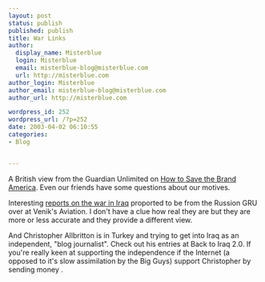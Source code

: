 ```yaml
---
layout: post
status: publish
published: publish
title: War Links
author:
  display_name: Misterblue
  login: Misterblue
  email: misterblue-blog@misterblue.com
  url: http://misterblue.com
author_login: Misterblue
author_email: misterblue-blog@misterblue.com
author_url: http://misterblue.com

wordpress_id: 252
wordpress_url: /?p=252
date: 2003-04-02 06:10:55
categories:
- Blog


---
```

<p>
A British view from the 
Guardian Unlimited on
<a href="http://www.observer.co.uk/comment/story/0,6903,919987,00.html">How to Save the Brand America</a>.
Even our friends have some questions about our motives.
</p>
<p>
Interesting
<a href="http://www.aeronautics.ru/index.htm">reports on the war in Iraq</a>
proported to be from the Russion
GRU
over at 
Venik's Aviation.  I don't have a clue how real they are but they are  more or less accurate and they provide a different view.
</p>
<p>
And Christopher Allbritton is in Turkey and trying to get into Iraq as an independent, "blog journalist".
Check out his entries at
<a ref="http://www.back-to-iraq.com/">Back to Iraq 2.0</a>.
If you're really keen at supporting  the independence if the Internet
(a opposed to it's slow assimilation by the Big Guys)
support Christopher by 
sending money
.
</p>
